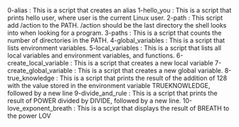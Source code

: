 0-alias : This is a script that creates an alias
1-hello_you : This is a script that prints hello user, where user is the current Linux user.
2-path : This script add /action to the PATH. /action should be the last directory the shell looks into when looking for a program.
3-paths : This is a script that counts the number of directories in the PATH.
4-global_variables : This is a script that lists environment variables.
5-local_variables : This is a script that lists all local variables and environment variables, and functions.
6-create_local_variable : This is a script that creates a new local variable
7-create_global_variable : This is a script that creates a new global variable.
8-true_knowledge : This is a script that prints the result of the addition of 128 with the value stored in the environment variable TRUEKNOWLEDGE, followed by a new line
9-divide_and_rule : This is a script that prints the result of POWER divided by DIVIDE, followed by a new line.
10-love_exponent_breath : This is a script that displays the result of BREATH to the power LOV	
